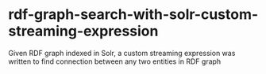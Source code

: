 # rdf-graph-search-with-solr-custom-streaming-expression
Given RDF graph indexed in Solr, a custom streaming expression was written to find connection between any two entities in RDF graph
